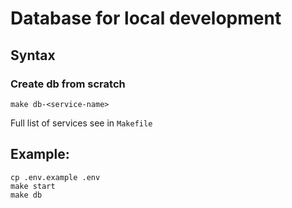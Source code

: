 # Database for local development

## Syntax

### Create db from scratch
```
make db-<service-name>
```
Full list of services see in `Makefile`

## Example:

```
cp .env.example .env
make start
make db
```
